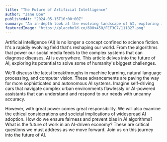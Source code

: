 ```yaml
---
title: "The Future of Artificial Intelligence"
author: "Jane Doe"
publishedAt: "2024-05-15T10:00:00Z"
summary: "An in-depth look at the evolving landscape of AI, exploring its potential impacts on society, industry, and our daily lives, from autonomous systems to creative content generation."
featuredImage: "https://placehold.co/600x450/FEF3C7/111827.png"
---
```

Artificial intelligence (AI) is no longer a concept confined to science fiction. It's a rapidly evolving field that's reshaping our world. From the algorithms that power our social media feeds to the complex systems that can diagnose diseases, AI is everywhere. This article delves into the future of AI, exploring its potential to solve some of humanity's biggest challenges.

We'll discuss the latest breakthroughs in machine learning, natural language processing, and computer vision. These advancements are paving the way for more sophisticated and autonomous AI systems. Imagine self-driving cars that navigate complex urban environments flawlessly or AI-powered assistants that can understand and respond to our needs with uncanny accuracy.

However, with great power comes great responsibility. We will also examine the ethical considerations and societal implications of widespread AI adoption. How do we ensure fairness and prevent bias in AI algorithms? What is the future of work in an AI-driven economy? These are critical questions we must address as we move forward. Join us on this journey into the future of AI.

